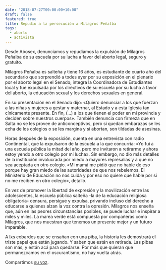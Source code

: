 ```yaml
---
date: "2018-07-27T00:00:00+10:00"
draft: false
featured: true
title: Repudio a la persecución a Milagros Peñalba
tags: 
  - aborto
  - activista
---
```


Desde Abosex, denunciamos y repudiamos la expulsión de Milagros Peñalba de su escuela por su lucha a favor del aborto legal, seguro y gratuito.

Milagros Peñalba es salteña y tiene 16 años, es estudiante de cuarto año del secundario que sorprendió a todes ayer por su exposición en el plenario por el aborto legal en el Senado, integra la Coordinadora de Estudiantes local y fue expulsada por los directivos de su escuela por su lucha a favor del aborto, la educación sexual y los derechos sexuales en general.

En su presentación en el Senado dijo: «Quiero denunciar a los que fuerzan a las niñas y mujeres a gestar y maternar, al Estado y a esta Iglesia tan cínicamente presente. En fin, (…)  a los que tienen el poder en mi provincia y deciden sobre nuestros cuerpos». También denuncia con firmeza que en Salta no se les provee de anticonceptivos, pero si quedan embarazas se les echa de los colegios o se les margina y si abortan, son tildadas de asesinas.

Horas después de la exposición, cuenta en una entrevista con radio Continental, que la expulsaron de la escuela a la que concurría: «Yo fui a una escuela pública la mitad del año, pero me invitaron a retirarme y ahora estoy yendo a otro colegio por mi lucha». Sin embargo, no dio más detalles de la institución involucrada por miedo a mayores represalias y a que no sea aceptada en otro colegio. «Mi mamá me pidió que no hable de eso porque hay gran miedo de las autoridades de que nos rebelemos. El Ministerio de Educación no nos cuida y por eso no quiere que hable por si no me reciben en otro colegio», detalló.

En vez de promover la libertad de expresión y la movilización entre las adolescentes, la escuela pública salteña -la de la educación religiosa obligatoria- censura, persigue y expulsa, privando incluso del derecho a educarse a quienes alzan la voz contra la opresión. Milagros nos enseña que, aún en las peores circunstancias posibles, se puede luchar e inspirar a miles y miles. La marea verde está compuesta por compañeras como Milagros, que nos muestran que tenemos un presente mejor y un futuro imparable.

A lxs cobardes que se ensañan con una piba, la historia les demostrará el triste papel que están jugando. Y saben que están en retirada. Las pibas son más, y están acá para quedarse. Por más que quieran que permanezcamos en el oscurantismo, no hay vuelta atrás.

Compartimos [su voz]("https://www.youtube.com/watch?v=GdzSaKpUoyA").